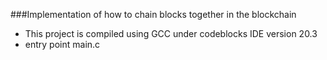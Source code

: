 ###Implementation of how to chain blocks together in the blockchain

- This project is compiled using GCC under codeblocks IDE version 20.3
- entry point main.c
